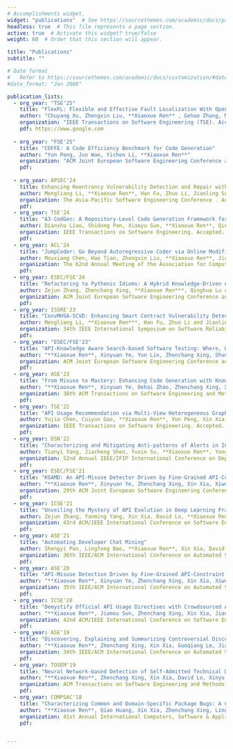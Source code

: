 ```yaml
---
# Accomplishments widget.
widget: "publications"  # See https://sourcethemes.com/academic/docs/page-builder/
headless: true  # This file represents a page section.
active: true  # Activate this widget? true/false
weight: 60  # Order that this section will appear.

title: "Publications"
subtitle: ""

# Date format
#   Refer to https://sourcethemes.com/academic/docs/customization/#date-format
#date_format: "Jan 2006"

publication_lists:
  - org_year: "TSE'25"
    title: "FlexFL: Flexible and Effective Fault Localization With Open-source Large Language Models"
    author: "Chuyang Xu, Zhongxin Liu, **Xiaoxue Ren** , Gehao Zhang, Ming Liang, David Lo"
    organization: "IEEE Transactions on Software Engineering (TSE). Accepted."
    pdf: https://www.google.com
      
  - org_year: "FSE'25"
    title: "COFFE: A Code Efficiency Benchmark for Code Generation"
    author: "Yun Peng, Jun Wan, Yichen Li, **Xiaoxue Ren**"
    organization: "ACM Joint European Software Engineering Conference and Symposium on the Foundations of Software Engineering. Accepted as a Full Paper."
    pdf:
      
  - org_year: APSEC'24
    title: Enhancing Reentrancy Vulnerability Detection and Repair with a Hybrid Model Framework.
    author: Mengliang Li, **Xiaoxue Ren**, Han Fu, Zhuo Li, Jianling Sun. **Distinguished Paper Award** 🏆
    organization: The Asia-Pacific Software Engineering Conference . Accepted as a Full Paper.
    pdf:
  - org_year: TSE'24
    title: "A3-CodGen: A Repository-Level Code Generation Framework for Code Reuse With Local-Aware, Global-Aware, and Third-Party-Library-Aware"
    author: Dianshu Liao, Shidong Pan, Xiaoyu Sun, **Xiaoxue Ren**, Qing Huang, Zhenchang Xing, Huan Jin.
    organization: IEEE Transactions on Software Engineering. Accepted.
    pdf:
  - org_year: ACL'24
    title: "JumpCoder: Go Beyond Autoregressive Coder via Online Modification"
    author: Mouxiang Chen, Hao Tian, Zhongxin Liu, **Xiaoxue Ren**, Jianling Sun.
    organization: The 62nd Annual Meeting of the Association for Computational Linguistics. Accepted as a Full Paper.
    pdf:
  - org_year: ESEC/FSE'24
    title: "Refactoring to Pythonic Idioms: A Hybrid Knowledge-Driven Approach Leveraging Large Language Models"
    author: Zejun Zhang, Zhenchang Xing, **Xiaoxue Ren***, Qinghua Lu and Xiwei Xu.
    organization: ACM Joint European Software Engineering Conference and Symposium on the Foundations of Software Engineering. Accepted as a Full Paper.
    pdf:
  - org_year: ISSRE'23
    title: "ConvMHSA-SCVD: Enhancing Smart Contract Vulnerability Detection through a Knowledge-Driven and Data-Driven Framework"
    author: Mengliang Li, **Xiaoxue Ren***, Han Fu, Zhuo Li and Jianling Sun.
    organization: 34th IEEE International Symposium on Software Reliability Engineering. Accepted as a Full Paper.
    pdf:
  - org_year: "ESEC/FSE'23"
    title: "API-Knowledge Aware Search-based Software Testing: Where, What and How"
    author: "**Xiaoxue Ren**, Xinyuan Ye, Yun Lin, Zhenchang Xing, Shuqing Li, Michael R. Lyu."
    organization: ACM Joint European Software Engineering Conference and Symposium on the Foundations of Software Engineering. Accepted as a Full Paper.
    pdf:
  - org_year: ASE'23
    title: "From Misuse to Mastery: Enhancing Code Generation with Knowledge-Driven AI Chaining"
    author: "**Xiaoxue Ren**, Xinyuan Ye, Dehai Zhao, Zhenchang Xing, Xiaohu Yang."
    organization: 38th ACM Transactions on Software Engineering and Methodology. Accepted as a Full Paper.PDF
    pdf:
  - org_year: TSE'22
    title: "API Usage Recommendation via Multi-View Heterogeneous Graph Representation Learning"
    author: Yujia Chen, Cuiyun Gao, **Xiaoxue Ren**, Yun Peng, Xin Xia, Michael R. Lyu.
    organization: IEEE Transactions on Software Engineering. Accepted.
    pdf:
  - org_year: DSN'22
    title: "Characterizing and Mitigating Anti-patterns of Alerts in Industrial Cloud Systems"
    author: Tianyi Yang, Jiacheng Shen, Yuxin Su, **Xiaoxue Ren**, Yongqiang Yang, and Michael R. Lyu.
    organization: 52nd Annual IEEE/IFIP International Conference on Dependable Systems and Networks. Accepted as a Full Paper.
    pdf:
  - org_year: ESEC/FSE'21
    title: "KGAMD: An API-Misuse Detector Driven by Fine-Grained API-Constraint Knowledge Graph"
    author: "**Xiaoxue Ren**, Xinyuan Ye, Zhenchang Xing, Xin Xia, Xiwei Xu, Liming Zhu, Jianling Sun."
    organization: 29th ACM Joint European Software Engineering Conference and Symposium on the Foundations of Software Engineering. Accepted as a tool demo paper.
    pdf:
  - org_year: ICSE'21
    title: "Unveiling the Mystery of API Evolution in Deep Learning Frameworks: A Case Study of Tensorflflow 2"
    author: Zejun Zhang, Yanming Yang, Xin Xia, David Lo, **Xiaoxue Ren**, John Grundy.
    organization: 43rd ACM/IEEE International Conference on Software Engineering. Accepted as a SEIP Track Full Paper.
    pdf:
  - org_year: ASE'21
    title: "Automating Developer Chat Mining"
    author: Shengyi Pan, Lingfeng Bao, **Xiaoxue Ren**, Xin Xia, David Lo, Shanping Li.
    organization: 36th IEEE/ACM International Conference on Automated Software Engineering. Accepted as a Full Paper.
    pdf:
  - org_year: ASE'20
    title: "API-Misuse Detection Driven by Fine-Grained API-Constraint Knowledge Graph"
    author: "**Xiaoxue Ren**, Xinyuan Ye, Zhenchang Xing, Xin Xia, Xiwei Xu, Liming Zhu, Jianling Sun."
    organization: 35th IEEE/ACM International Conference on Automated Software Engineering. Accepted as a Full Paper.
    pdf:
  - org_year: ICSE'20
    title: "Demystify Official API Usage Directives with Crowdsourced API Misuse Scenarios, Erroneous Code Examples and Patches"
    author: "**Xiaoxue Ren**, Jiamou Sun, Zhenchang Xing, Xin Xia, Jianling Sun."
    organization: 42nd ACM/IEEE International Conference on Software Engineering. Accepted as a Full Paper.
    pdf:
  - org_year: ASE'19
    title: "Discovering, Explaining and Summarizing Controversial Discussions in Community Q&A Sites"
    author: "**Xiaoxue Ren**, Zhenchang Xing, Xin Xia, Guoqiang Le, Jianling Sun."
    organization: 34th IEEE/ACM International Conference on Automated Software Engineering. Accepted as a Full Paper.
    pdf:
  - org_year: TOSEM'19
    title: "Neural Network-based Detection of Self-Admitted Technical Debt: From Performance to Explainability"
    author: "**Xiaoxue Ren**, Zhenchang Xing, Xin Xia, David Lo, Xinyu Wang, John Grundy."
    organization: ACM Transactions on Software Engineering and Methodology. Accepted.
    pdf:
  - org_year: COMPSAC'18
    title: "Characterizing Common and Domain-Specific Package Bugs: A Case Study on Ubuntu"
    author: "**Xiaoxue Ren**, Qiao Huang, Xin Xia, Zhenchang Xing, Lingfeng Bao, David Lo."
    organization: 41st Annual International Computers, Software & Applications Conference. Accepted as a Short Paper
    pdf:


---
```

